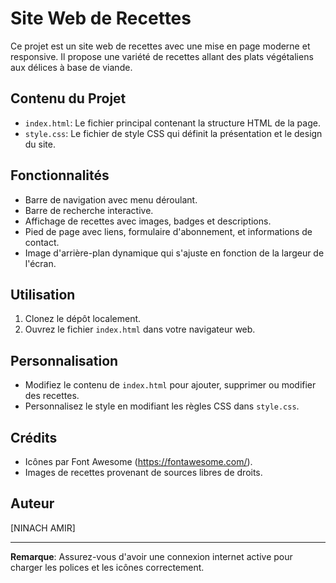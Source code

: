 # Site Web de Recettes

Ce projet est un site web de recettes avec une mise en page moderne et responsive. Il propose une variété de recettes allant des plats végétaliens aux délices à base de viande.

## Contenu du Projet

- `index.html`: Le fichier principal contenant la structure HTML de la page.
- `style.css`: Le fichier de style CSS qui définit la présentation et le design du site.

## Fonctionnalités

- Barre de navigation avec menu déroulant.
- Barre de recherche interactive.
- Affichage de recettes avec images, badges et descriptions.
- Pied de page avec liens, formulaire d'abonnement, et informations de contact.
- Image d'arrière-plan dynamique qui s'ajuste en fonction de la largeur de l'écran.

## Utilisation

1. Clonez le dépôt localement.
2. Ouvrez le fichier `index.html` dans votre navigateur web.

## Personnalisation

- Modifiez le contenu de `index.html` pour ajouter, supprimer ou modifier des recettes.
- Personnalisez le style en modifiant les règles CSS dans `style.css`.

## Crédits

- Icônes par Font Awesome (https://fontawesome.com/).
- Images de recettes provenant de sources libres de droits.

## Auteur

[NINACH AMIR]

---

**Remarque**: Assurez-vous d'avoir une connexion internet active pour charger les polices et les icônes correctement.